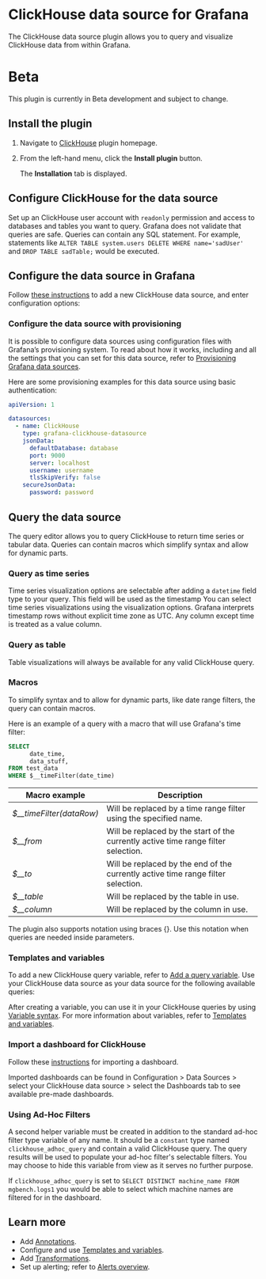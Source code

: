 # ClickHouse data source for Grafana

The ClickHouse data source plugin allows you to query and visualize ClickHouse data from within Grafana.

# Beta
This plugin is currently in Beta development and subject to change.
    
## Install the plugin

1. Navigate to [ClickHouse](https://grafana.com/grafana/plugins/clickhouse-datasource/) plugin homepage.
2. From the left-hand menu, click the **Install plugin** button.

   The **Installation** tab is displayed.


## Configure ClickHouse for the data source

Set up an ClickHouse user account with `readonly` permission and access to databases and tables you want to query. Grafana does not validate that queries are safe. Queries can contain any SQL statement. For example, statements like `ALTER TABLE system.users DELETE WHERE name='sadUser'` and `DROP TABLE sadTable;` would be executed.

## Configure the data source in Grafana

Follow [these instructions](https://grafana.com/docs/grafana/latest/datasources/add-a-data-source/) to add a new ClickHouse data source, and enter configuration options:


### Configure the data source with provisioning

It is possible to configure data sources using configuration files with Grafana’s provisioning system. To read about how it works, including and all the settings that you can set for this data source, refer to [Provisioning Grafana data sources](https://grafana.com/docs/grafana/latest/administration/provisioning/#data-sources).

Here are some provisioning examples for this data source using basic authentication:

```yaml
apiVersion: 1

datasources:
  - name: ClickHouse
    type: grafana-clickhouse-datasource
    jsonData:
      defaultDatabase: database
      port: 9000
      server: localhost
      username: username
      tlsSkipVerify: false
    secureJsonData:
      password: password
```

## Query the data source

The query editor allows you to query ClickHouse to return time series or tabular data. Queries can contain macros which simplify syntax and allow for dynamic parts.

### Query as time series

Time series visualization options are selectable after adding a `datetime` field type to your query. This field will be used as the timestamp You can select time series visualizations using the visualization options. Grafana interprets timestamp rows without explicit time zone as UTC. Any column except time is treated as a value column.

### Query as table

Table visualizations will always be available for any valid ClickHouse query.


### Macros

To simplify syntax and to allow for dynamic parts, like date range filters, the query can contain macros.

Here is an example of a query with a macro that will use Grafana's time filter:
```sql
SELECT 
      date_time,
      data_stuff,
FROM test_data
WHERE $__timeFilter(date_time)
```

| Macro example            | Description                                                                        |
| ------------------------ | ---------------------------------------------------------------------------------- |
| *$__timeFilter(dataRow)* | Will be replaced by a time range filter using the specified name.                  |
| *$__from*                | Will be replaced by the start of the currently active time range filter selection. |
| *$__to*                  | Will be replaced by the end of the currently active time range filter selection.   |
| *$__table*               | Will be replaced by the table in use.                                              |
| *$__column*              | Will be replaced by the column in use.                                             |

The plugin also supports notation using braces {}. Use this notation when queries are needed inside parameters.


### Templates and variables

To add a new ClickHouse query variable, refer to [Add a query variable](https://grafana.com/docs/grafana/latest/variables/variable-types/add-query-variable/). Use your ClickHouse data source as your data source for the following available queries:

After creating a variable, you can use it in your ClickHouse queries by using [Variable syntax](https://grafana.com/docs/grafana/latest/variables/syntax/). For more information about variables, refer to [Templates and variables](https://grafana.com/docs/grafana/latest/variables/).


### Import a dashboard for ClickHouse

Follow these [instructions](https://grafana.com/docs/grafana/latest/dashboards/export-import/#importing-a-dashboard) for importing a dashboard.

Imported dashboards can be found in Configuration > Data Sources > select your ClickHouse data source > select the Dashboards tab to see available pre-made dashboards.

### Using Ad-Hoc Filters

A second helper variable must be created in addition to the standard ad-hoc filter type variable of any name. It should be a `constant` type named `clickhouse_adhoc_query` and contain a valid ClickHouse query. The query results will be used to populate your ad-hoc filter's selectable filters. You may choose to hide this variable from view as it serves no further purpose.

If `clickhouse_adhoc_query` is set to `SELECT DISTINCT machine_name FROM mgbench.logs1` you would be able to select which machine names are filtered for in the dashboard.

## Learn more

* Add [Annotations](https://grafana.com/docs/grafana/latest/dashboards/annotations/).
* Configure and use [Templates and variables](https://grafana.com/docs/grafana/latest/variables/).
* Add [Transformations](https://grafana.com/docs/grafana/latest/panels/transformations/).
* Set up alerting; refer to [Alerts overview](https://grafana.com/docs/grafana/latest/alerting/).